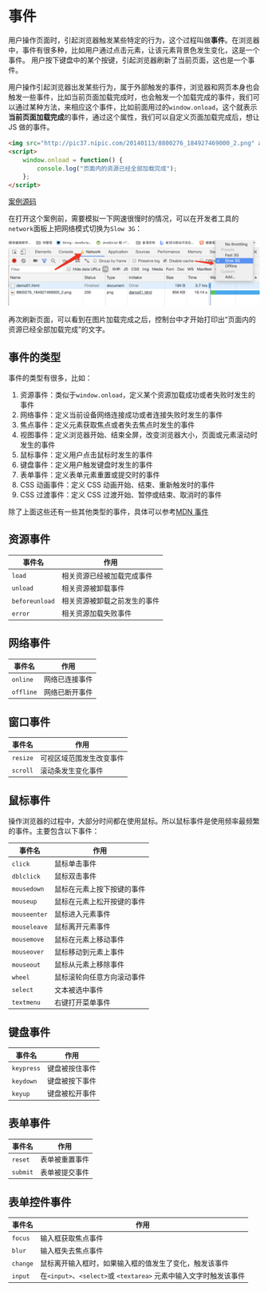 # 事件

用户操作页面时，引起浏览器触发某些特定的行为，这个过程叫做**事件**。在浏览器中，事件有很多种，比如用户通过点击元素，让该元素背景色发生变化，这是一个事件。 用户按下键盘中的某个按键，引起浏览器刷新了当前页面，这也是一个事件。

用户操作引起浏览器出发某些行为，属于外部触发的事件，浏览器和网页本身也会触发一些事件，比如当前页面加载完成时，也会触发一个加载完成的事件，我们可以通过某种方法，来相应这个事件，比如前面用过的`window.onload`，这个就表示**当前页面加载完成**的事件，通过这个属性，我们可以自定义页面加载完成后，想让 JS 做的事件。

```html
<img src="http://pic37.nipic.com/20140113/8800276_184927469000_2.png" alt="" />
<script>
    window.onload = function() {
        console.log("页面内的资源已经全部加载完成");
    };
</script>
```

[案例源码](./demo/demo01.html)

在打开这个案例前，需要模拟一下网速很慢时的情况，可以在开发者工具的`network`面板上把网络模式切换为`Slow 3G`：

![](./images/01.png)

再次刷新页面，可以看到在图片加载完成之后，控制台中才开始打印出“页面内的资源已经全部加载完成”的文字。

## 事件的类型

事件的类型有很多，比如：

1. 资源事件：类似于`window.onload`，定义某个资源加载成功或者失败时发生的事件
2. 网络事件：定义当前设备网络连接成功或者连接失败时发生的事件
3. 焦点事件：定义元素获取焦点或者失去焦点时发生的事件
4. 视图事件：定义浏览器开始、结束全屏，改变浏览器大小，页面或元素滚动时发生的事件
5. 鼠标事件：定义用户点击鼠标时发生的事件
6. 键盘事件：定义用户触发键盘时发生的事件
7. 表单事件：定义表单元素重置或提交时的事件
8. CSS 动画事件：定义 CSS 动画开始、结束、重新触发时的事件
9. CSS 过渡事件：定义 CSS 过渡开始、暂停或结束、取消时的事件

除了上面这些还有一些其他类型的事件，具体可以参考[MDN 事件](https://developer.mozilla.org/zh-CN/docs/Web/Events)

## 资源事件

| 事件名         | 作用                         |
| -------------- | ---------------------------- |
| `load`         | 相关资源已经被加载完成事件   |
| `unload`       | 相关资源被卸载事件           |
| `beforeunload` | 相关资源被卸载之前发生的事件 |
| `error`        | 相关资源加载失败事件         |

## 网络事件

| 事件名    | 作用           |
| --------- | -------------- |
| `online`  | 网络已连接事件 |
| `offline` | 网络已断开事件 |

## 窗口事件

| 事件名   | 作用                     |
| -------- | ------------------------ |
| `resize` | 可视区域范围发生改变事件 |
| `scroll` | 滚动条发生变化事件       |

## 鼠标事件

操作浏览器的过程中，大部分时间都在使用鼠标。所以鼠标事件是使用频率最频繁的事件。主要包含以下事件：

| 事件名       | 作用                       |
| ------------ | -------------------------- |
| `click`      | 鼠标单击事件               |
| `dblclick`   | 鼠标双击事件               |
| `mousedown`  | 鼠标在元素上按下按键的事件 |
| `mouseup`    | 鼠标在元素上松开按键的事件 |
| `mouseenter` | 鼠标进入元素事件           |
| `mouseleave` | 鼠标离开元素事件           |
| `mousemove`  | 鼠标在元素上移动事件       |
| `mouseover`  | 鼠标移动到元素上事件       |
| `mouseout`   | 鼠标从元素上移除事件       |
| `wheel`      | 鼠标滚轮向任意方向滚动事件 |
| `select`     | 文本被选中事件             |
| `textmenu`   | 右键打开菜单事件           |

## 键盘事件

| 事件名     | 作用           |
| ---------- | -------------- |
| `keypress` | 键盘被按住事件 |
| `keydown`  | 键盘被按下事件 |
| `keyup`    | 键盘被松开事件 |

## 表单事件

| 事件名   | 作用           |
| -------- | -------------- |
| `reset`  | 表单被重置事件 |
| `submit` | 表单被提交事件 |

## 表单控件事件

| 事件名   | 作用                                                              |
| -------- | ----------------------------------------------------------------- |
| `focus`  | 输入框获取焦点事件                                                |
| `blur`   | 输入框失去焦点事件                                                |
| `change` | 鼠标离开输入框时，如果输入框的值发生了变化，触发该事件            |
| `input`  | 在`<input>`、`<select>`或 `<textarea>` 元素中输入文字时触发该事件 |
